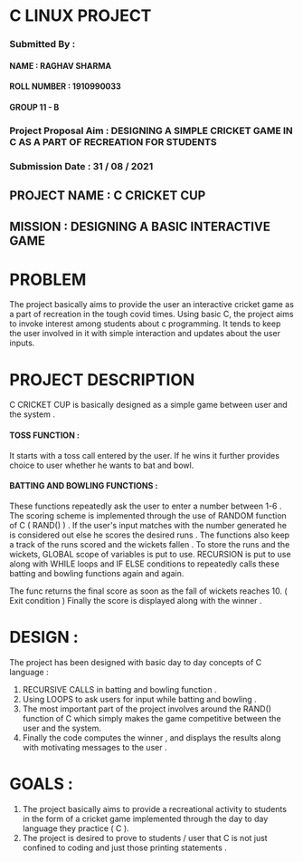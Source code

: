 

# C LINUX PROJECT

### Submitted By : 
#### NAME : RAGHAV SHARMA
#### ROLL NUMBER : 1910990033
#### GROUP 11 - B
### Project Proposal Aim : DESIGNING A SIMPLE CRICKET GAME IN C AS A PART OF RECREATION FOR STUDENTS
### Submission Date : 31 / 08 / 2021

## PROJECT NAME : C CRICKET CUP

## MISSION : DESIGNING A BASIC INTERACTIVE GAME 


# PROBLEM 

The project basically aims to provide the user an interactive cricket game as a part of recreation in the tough covid times. Using basic C, the project aims to invoke interest among students about c programming. It tends to keep the user involved in it with simple interaction and updates about the user inputs.

# PROJECT DESCRIPTION

C CRICKET CUP is basically designed as a simple game between user and the system . 

#### TOSS FUNCTION :

It starts with a toss call entered by the user. If he wins it further provides choice to user whether he wants to bat and bowl.

#### BATTING AND BOWLING FUNCTIONS :

These functions repeatedly ask the user to enter a number between 1-6 .
The scoring scheme is implemented through the use of RANDOM function of C ( RAND() ) . If the user's input matches with the number generated he is considered out else he scores the desired runs .
The functions also keep a track of the runs scored and the wickets fallen .
To store the runs and the wickets, GLOBAL scope of variables is put to use. RECURSION is put to use along with WHILE loops and IF ELSE conditions to repeatedly calls these batting and bowling functions again and again.

The func returns the final score as soon as the fall of wickets reaches 10. ( Exit condition )
Finally the score is displayed along with the winner .

# DESIGN :

The project has been designed with basic day to day concepts of C language :
1. RECURSIVE CALLS in batting and bowling function .
2. Using LOOPS to ask users for input while batting and bowling .
3. The most important part of the project involves around the RAND() function of C which simply makes the game competitive between the user and the system.
4. Finally the code computes the winner , and displays the results along with motivating messages to the user .

# GOALS :
1. The project basically aims to provide a recreational activity to students in the form of a cricket game implemented through the day to day language they practice ( C ).
2. The project is desired to prove to students / user that C is not just confined to coding and just those printing statements . 


